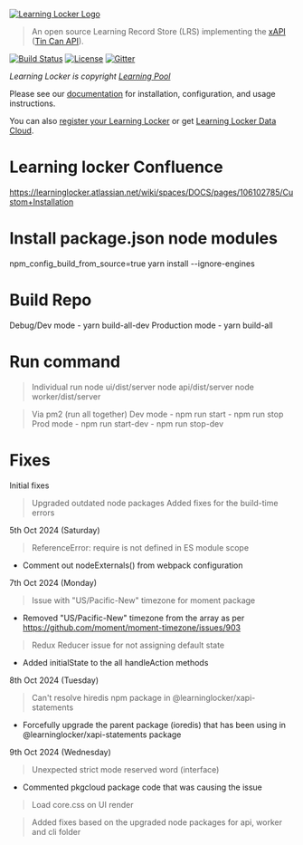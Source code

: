 [![Learning Locker Logo](https://i.imgur.com/hP1yFKL.png)](http://learninglocker.net)
> An open source Learning Record Store (LRS) implementing the [xAPI](https://github.com/adlnet/xAPI-Spec/blob/master/xAPI.md) ([Tin Can API](http://tincanapi.com/)).

[![Build Status](https://travis-ci.org/LearningLocker/learninglocker.svg?branch=master)](https://travis-ci.org/LearningLocker/learninglocker)
[![License](https://poser.pugx.org/learninglocker/learninglocker/license.svg)](http://opensource.org/licenses/GPL-3.0)
[![Gitter](https://badges.gitter.im/Join%20Chat.svg)](https://gitter.im/LearningLocker/learninglocker?utm_source=badge&utm_medium=badge&utm_campaign=pr-badge&utm_content=badge)

*Learning Locker is copyright [Learning Pool](https://learningpool.com/)*

Please see our [documentation](http://docs.learninglocker.net) for installation, configuration, and usage instructions.

You can also [register your Learning Locker](https://learningpool.com/register-locker) or get [Learning Locker Data Cloud](https://learningpool.com/solutions/learning-record-store-learning-locker).

# Learning locker Confluence 
https://learninglocker.atlassian.net/wiki/spaces/DOCS/pages/106102785/Custom+Installation

# Install package.json node modules
npm_config_build_from_source=true yarn install --ignore-engines

# Build Repo
Debug/Dev mode - yarn build-all-dev
Production mode - yarn build-all

# Run command
> Individual run
  node ui/dist/server
  node api/dist/server
  node worker/dist/server

> Via pm2 (run all together)
  Dev mode 
    - npm run start
    - npm run stop
  Prod mode 
    - npm run start-dev
    - npm run stop-dev

# Fixes

Initial fixes
> Upgraded outdated node packages
> Added fixes for the build-time errors

5th Oct 2024 (Saturday)
> ReferenceError: require is not defined in ES module scope
  - Comment out nodeExternals() from webpack configuration

7th Oct 2024 (Monday)
> Issue with "US/Pacific-New" timezone for moment package
  - Removed "US/Pacific-New" timezone from the array as per https://github.com/moment/moment-timezone/issues/903

> Redux Reducer issue for not assigning default state
  - Added initialState to the all handleAction methods

8th Oct 2024 (Tuesday)
> Can't resolve hiredis npm package in @learninglocker/xapi-statements
  - Forcefully upgrade the parent package (ioredis) that has been using in @learninglocker/xapi-statements package

9th Oct 2024 (Wednesday)
> Unexpected strict mode reserved word (interface)
  - Commented pkgcloud package code that was causing the issue

> Load core.css on UI render

> Added fixes based on the upgraded node packages for api, worker and cli folder